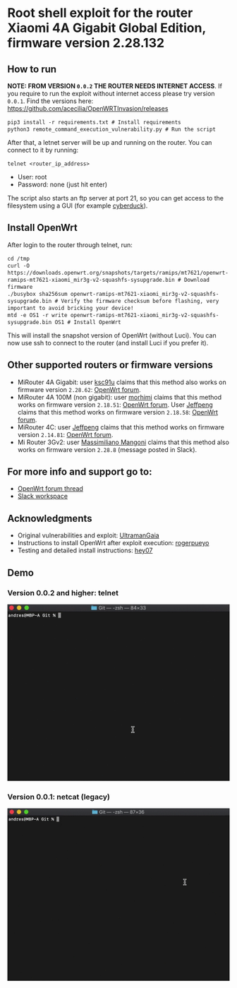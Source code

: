 # Root shell exploit for the router Xiaomi 4A Gigabit Global Edition, firmware version 2.28.132

## How to run

**NOTE: FROM VERSION `0.0.2` THE ROUTER NEEDS INTERNET ACCESS**. If you require to run the exploit without internet access please try version `0.0.1`. Find the versions here: https://github.com/acecilia/OpenWRTInvasion/releases

```shell
pip3 install -r requirements.txt # Install requirements
python3 remote_command_execution_vulnerability.py # Run the script
```

After that, a letnet server will be up and running on the router. You can connect to it by running:

```
telnet <router_ip_address>
```

* User: root
* Password: none (just hit enter)

The script also starts an ftp server at port 21, so you can get access to the filesystem using a GUI (for example [cyberduck](https://cyberduck.io)).

## Install OpenWrt

After login to the router through telnet, run:

```shell
cd /tmp
curl -O https://downloads.openwrt.org/snapshots/targets/ramips/mt7621/openwrt-ramips-mt7621-xiaomi_mir3g-v2-squashfs-sysupgrade.bin # Download firmware
./busybox sha256sum openwrt-ramips-mt7621-xiaomi_mir3g-v2-squashfs-sysupgrade.bin # Verify the firmware checksum before flashing, very important to avoid bricking your device!
mtd -e OS1 -r write openwrt-ramips-mt7621-xiaomi_mir3g-v2-squashfs-sysupgrade.bin OS1 # Install OpenWrt
```

This will install the snapshot version of OpenWrt (without Luci). You can now use ssh to connect to the router (and install Luci if you prefer it).

## Other supported routers or firmware versions

* MiRouter 4A Gigabit: user [ksc91u](https://forum.openwrt.org/u/ksc91u) claims that this method also works on firmware version `2.28.62`: [OpenWrt forum](https://forum.openwrt.org/t/xiaomi-mi-router-4a-gigabit-edition-r4ag-r4a-gigabit-fully-supported-but-requires-overwriting-spi-flash-with-programmer/36685/359).
* MiRouter 4A 100M (non gigabit): user [morhimi](https://forum.openwrt.org/u/morhimi) claims that this method works on firmware version `2.18.51`: [OpenWrt forum](https://forum.openwrt.org/t/xiaomi-mi-router-4a-gigabit-edition-r4ag-r4a-gigabit-fully-supported-but-requires-overwriting-spi-flash-with-programmer/36685/372). User [Jeffpeng](https://forum.openwrt.org/u/jeffpeng) claims that this method works on firmware version `2.18.58`: [OpenWrt forum](https://forum.openwrt.org/t/xiaomi-mi-router-4a-gigabit-edition-r4ag-r4a-gigabit-fully-supported-but-requires-overwriting-spi-flash-with-programmer/36685/373).
* MiRouter 4C: user [Jeffpeng](https://forum.openwrt.org/u/jeffpeng) claims that this method works on firmware version `2.14.81`: [OpenWrt forum](https://forum.openwrt.org/t/support-for-xiaomi-mi-router-4c-r4cm/36418/31).
* Mi Router 3Gv2: user [Massimiliano Mangoni](massimiliano.mangoni@gmail.com) claims that this method also works on firmware version `2.28.8` (message posted in Slack).

## For more info and support go to:

* [OpenWrt forum thread](https://forum.openwrt.org/t/xiaomi-mi-router-4a-gigabit-edition-r4ag-r4a-gigabit-fully-supported-but-requires-overwriting-spi-flash-with-programmer/36685)
* [Slack workspace](https://join.slack.com/t/openwrt-workspace/shared_invite/zt-cz2m5uf4-Q8wbP_LKggOy9B7IQyaqfA)

## Acknowledgments

* Original vulnerabilities and exploit: [UltramanGaia](https://github.com/UltramanGaia/Xiaomi_Mi_WiFi_R3G_Vulnerability_POC)
* Instructions to install OpenWrt after exploit execution: [rogerpueyo](https://forum.openwrt.org/t/xiaomi-mi-router-4a-gigabit-edition-r4ag-r4a-gigabit-fully-supported-but-requires-overwriting-spi-flash-with-programmer/36685/21)
* Testing and detailed install instructions: [hey07](https://forum.openwrt.org/t/xiaomi-mi-router-4a-gigabit-edition-r4ag-r4a-gigabit-fully-supported-but-requires-overwriting-spi-flash-with-programmer/36685/349)

## Demo

### Version 0.0.2 and higher: telnet

![Alt Text](readme/exploit-002.gif)

### Version 0.0.1: netcat (legacy)

![Alt Text](readme/exploit-001.gif)
